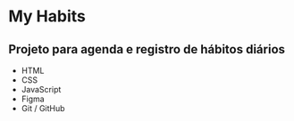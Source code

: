 # My Habits

## Projeto para agenda e registro de hábitos diários

* HTML
* CSS
* JavaScript
* Figma
* Git / GitHub